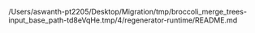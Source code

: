 /Users/aswanth-pt2205/Desktop/Migration/tmp/broccoli_merge_trees-input_base_path-td8eVqHe.tmp/4/regenerator-runtime/README.md